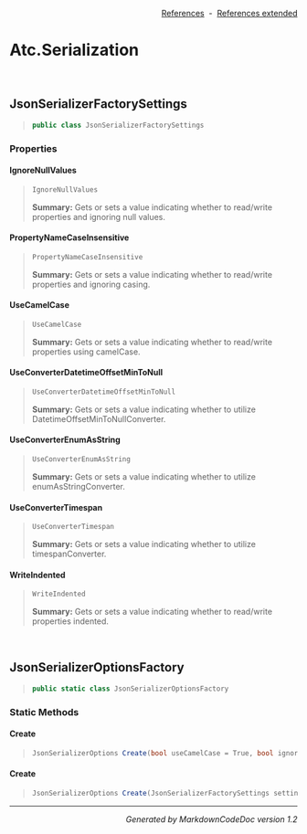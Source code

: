 <div style='text-align: right'>

[References](Index.md)&nbsp;&nbsp;-&nbsp;&nbsp;[References extended](IndexExtended.md)
</div>

# Atc.Serialization

<br />

## JsonSerializerFactorySettings

>```csharp
>public class JsonSerializerFactorySettings
>```

### Properties

#### IgnoreNullValues
>```csharp
>IgnoreNullValues
>```
><b>Summary:</b> Gets or sets a value indicating whether to read/write properties and ignoring null values.
#### PropertyNameCaseInsensitive
>```csharp
>PropertyNameCaseInsensitive
>```
><b>Summary:</b> Gets or sets a value indicating whether to read/write properties and ignoring casing.
#### UseCamelCase
>```csharp
>UseCamelCase
>```
><b>Summary:</b> Gets or sets a value indicating whether to read/write properties using camelCase.
#### UseConverterDatetimeOffsetMinToNull
>```csharp
>UseConverterDatetimeOffsetMinToNull
>```
><b>Summary:</b> Gets or sets a value indicating whether to utilize DatetimeOffsetMinToNullConverter.
#### UseConverterEnumAsString
>```csharp
>UseConverterEnumAsString
>```
><b>Summary:</b> Gets or sets a value indicating whether to utilize enumAsStringConverter.
#### UseConverterTimespan
>```csharp
>UseConverterTimespan
>```
><b>Summary:</b> Gets or sets a value indicating whether to utilize timespanConverter.
#### WriteIndented
>```csharp
>WriteIndented
>```
><b>Summary:</b> Gets or sets a value indicating whether to read/write properties indented.

<br />

## JsonSerializerOptionsFactory

>```csharp
>public static class JsonSerializerOptionsFactory
>```

### Static Methods

#### Create
>```csharp
>JsonSerializerOptions Create(bool useCamelCase = True, bool ignoreNullValues = True, bool propertyNameCaseInsensitive = True, bool writeIndented = True)
>```
#### Create
>```csharp
>JsonSerializerOptions Create(JsonSerializerFactorySettings settings)
>```
<hr /><div style='text-align: right'><i>Generated by MarkdownCodeDoc version 1.2</i></div>

